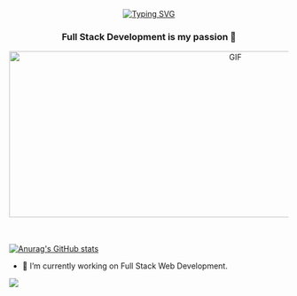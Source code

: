 
<div align=center>
<a href="https://git.io/typing-svg"><img src="https://readme-typing-svg.herokuapp.com?font=Fira+Code&size=28&duration=2000&pause=250&color=F70000&background=FFFFFF00&center=true&vCenter=true&multiline=true&width=700&height=100&lines=Hello+everyone+I'm+Mustafa+%F0%9F%91%8B;I'm+a+Full+Stack+Software+Developer" alt="Typing SVG" /></a>
</div>
    
<h3 align="center">Full Stack Development is my passion 💪</h3>

<div align="center">
<img height=300" width="800" alt="GIF" align="center" src="https://media1.giphy.com/media/HscDLzkO8EOTmgkhQP/giphy.gif?cid=ecf05e47w1dlyvyl5rjxr5mlj26tuie0179znw7ed4ttirik&rid=giphy.gif&ct=g">
</div>

</br>
</br>

[![Anurag's GitHub stats](https://github-readme-stats.vercel.app/api?mysr3809=anuraghazra)](https://github.com/anuraghazra/github-readme-stats)

- 🔭 I’m currently working on Full Stack Web Development.

![](https://komarev.com/ghpvc/?username=mysr3809&color=green&label=PROFILE+VIEWS)

